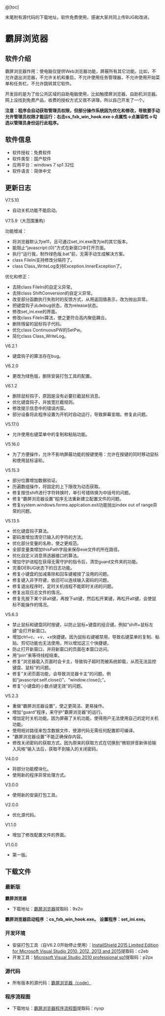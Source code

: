 @[toc]

末尾附有源代码的下载地址，软件免费使用，感谢大家共同上传BUG和改进。

# 霸屏浏览器

## 软件介绍

霸屏浏览器作用：使电脑仅提供Web浏览器功能，屏蔽所有其它功能。比如，不允许退出浏览器，不允许关机和重启，不允许使用任务管理器，不允许使用开始菜单和任务栏，不允许跳转其它软件。

开发目的是为了给公共区域的自助电脑使用，比如触摸屏浏览器、自助机浏览器。网上没找到免费产品，收费的授权方式又很不讲理，所以自己开发了一个。

  **注意：程序会自动获取管理员权限，但部分操作系统因为优化和修改，导致要手动允许管理员权限才能运行：右击cs_fxb_win_hook.exe->点属性->点兼容性->勾选以管理员身份运行此程序。**

## 软件信息

  - 软件授权：免费软件
  - 软件类型：国产软件
  - 应用平台：windows 7 sp1 32位
  - 软件语言：简体中文


## 更新日志

V7.5.10

- 自动关机功能不能启动。

V7.5.9（大范围重构）

功能增减：

- 将浏览器默认为ie11，且可通过set_ini.exe改为ie的其它版本。
- 能阻止“javascript:{0}”方式在新窗口中打开页面。
- 执行“运行我，制作绿色版.bat”前，无需手动生成解决方案。
- class FileIni支持修改分隔符了。
- class Class_WriteLog支持Exception.InnerException了。

优化和修正：

- 去除class FileIni的自定义异常。
- 去除class ShiftConversion的自定义异常。
- 改变部分函数执行失败时的反馈方式，从用返回值表示，改为抛出异常。
- 把键盘钩子从debug状态，改为release状态。
- 修改set_ini.exe的界面。
- 修改class FileIni算法，使之更符合高内聚低耦合。
- 删除残留的鼠标钩子代码。
- 优化class ContinuousPW的SetPw。
- 简化class Class_WriteLog。

V6.2.1

- 键盘钩子的算法存在bug。

V6.2.0

- 更改为绿色版，删除安装打包工具的配置。

V6.1.2

- 删除鼠标钩子，原因是没有必要拦截鼠标消息。
- 优化键盘钩子，并放宽拦截规则。
- 修改提示信息中的错误内容。
- 部分设备将此程序设置为开机时自动运行，导致屏幕变暗。修复此问题。

V5.17.0

- 允许使用右键菜单中的复制和粘贴功能。

V5.16.0

- 为了方便操作，允许不影响屏蔽功能的按键使用：允许在按键的同时移动鼠标和使用鼠标滚轮。

V5.15.3

- 部分位置增加数据验证。
- 历遍数组操作，将固定的上下限改为动态获取。
- 修复按住shift进行字符转换时，单引号错转换为中括号的问题。
- 修复“霸屏浏览器设置”程序无法重新建立配置文件的问题。
- 修复system.windows.forms.applcation.exit功能抛出index out of range异常的问题。

V5.13.5

- 优化键盘钩子算法。
- 密码类增加清空已输入的字符的方法。
- 优化部分变量的名称，使之更规范。
- 全部变量类增加thisPath字段来保存exe文件的所在路径。
- 优化自定义消息筛选器接口的算法。
- 增加守护进程在获得无需守护的指令后，清空guard文件夹的功能。
- 完善DEBUG状态下的日志功能。
- 修复小键盘的加减乘除和回车键被按了没用的问题。
- 修复键入非字符键，依旧可以连续输入密码的问题。
- 修复退出程序时，定时关机线程不能即时关闭的问题。
- 修复出现日志文件的情况。
- 修复先按下某个非alt键，再按下alt键，然后松开某键，再松开alt键，会使鼠标不能操作的情况。

V5.6.3

- 禁止鼠标和键盘同时按键，以防止鼠标+键盘的组合键。例如“shift+鼠标左键”会打开新窗口。
- 增加ctrl+c、+v、+x快捷键。因为鼠标右键被禁用，导致右键菜单的复制、粘贴、剪切功能也无法使用，所以增加这三个快捷键。
- 防止打开新窗口，并将新窗口的页面在本窗口访问。
- 用“join”来等待线程结束。
- 修复“浏览器载入页面时会卡主，导致钩子超时而被系统卸载，从而无法监控键盘、鼠标”的问题。
- 修复“关闭页面功能，会导致浏览器卡主”的问题。例如“javascript:self.close()”、“window.close();”。
- 修复“小键盘的小数点键无效”的问题。

V5.2.3

- 重做“霸屏浏览器设置”，使之更简洁、更易操作。
- 增加“guard”程序，来守护“霸屏浏览器”的运行。
- 增加定时关机功能。因为屏蔽了关机功能，使得用户无法使用自己的定时关机功能。
- 使用相对路径来包含数据文件，使源代码无需任何配置即可编译。
- “霸屏浏览器设置”不能正确保存内容。
- 修改关闭密码的获取方式。因为原来的获取方式在切换到“微软拼音新体验输入风格”输入法后，获取不到输入的关闭密码。

V4.0.0

- 将部分功能模块化。
- 使用新的程序异常处理方式。

V3.0.0

- 使用新的安装打包工具。

V2.0.0

- 优化源代码。

V1.1.0

- 增加了修改配置文件的界面。

V1.0.0

- 第一版。

## 下载文件

  ### 最新版

**霸屏浏览器**

  - 下载地址：[霸屏浏览器](https://pan.baidu.com/s/1xd7G6BWvde8HF81SPjFrsg)提取码：9x2o

**霸屏浏览器启动程序 ：cs_fxb_win_hook.exe。**
**设置程序：set_ini.exe。**

  ### 开发环境

  - 安装打包工具（自V6.2.0开始停止使用）：[InstallShield 2015 Limited Edition for Microsoft Visual Studio 2010, 2012, 2013 and 2015](https://pan.baidu.com/s/1mboAgy0ZXLYZTAMeVvyepQ)提取码：c2eb
  - 开发工具：[Microsoft Visual Studio 2010 professional sp1](https://pan.baidu.com/s/1ihtcSj4DzyZBs43QYGX8oQ)提取码：p2px

  ### 源代码

  - 所有版本的源代码：[霸屏浏览器（code）](https://github.com/ILostMyPig/BPLLQ)

  ### 程序流程图

  - 下载地址：[霸屏浏览器程序流程图](https://pan.baidu.com/s/1tpqniq9CoicXlXnL9B90PA)提取码：nyxp